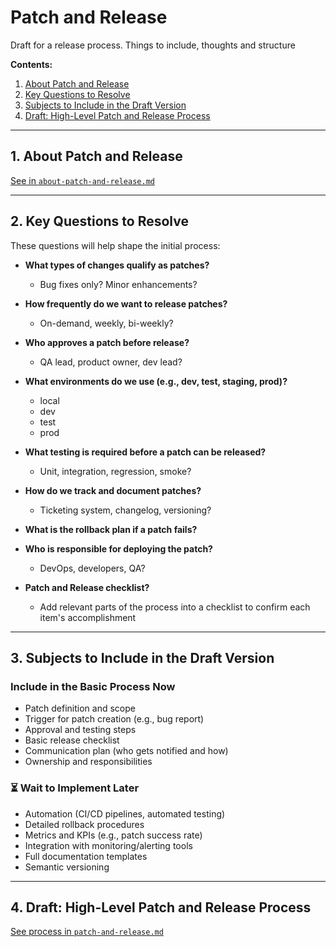 # Patch and Release

Draft for a release process. Things to include, thoughts and structure

**Contents:**
1. [About Patch and Release](#1-about-patch-and-release)
2. [Key Questions to Resolve](#2-key-questions-to-resolve)
3. [Subjects to Include in the Draft Version](#3-subjects-to-include-in-the-draft-version)
4. [Draft: High-Level Patch and Release Process](#4-draft-high-level-patch-and-release-process)

---

## 1. About Patch and Release

[See in `about-patch-and-release.md`](./about-patch-and-release.md)

---

## 2. Key Questions to Resolve

These questions will help shape the initial process:

- **What types of changes qualify as patches?**
  - Bug fixes only? Minor enhancements?
- **How frequently do we want to release patches?**
  - On-demand, weekly, bi-weekly?
- **Who approves a patch before release?**
  - QA lead, product owner, dev lead?
- **What environments do we use (e.g., dev, test, staging, prod)?**
  - local
  - dev
  - test
  - prod
- **What testing is required before a patch can be released?**
  - Unit, integration, regression, smoke?
- **How do we track and document patches?**
  - Ticketing system, changelog, versioning?
- **What is the rollback plan if a patch fails?**

- **Who is responsible for deploying the patch?**
  - DevOps, developers, QA?

- **Patch and Release checklist?**
  - Add relevant parts of the process into a checklist to confirm each item's accomplishment

---

## 3. Subjects to Include in the Draft Version

### **Include in the Basic Process Now**
- Patch definition and scope
- Trigger for patch creation (e.g., bug report)
- Approval and testing steps
- Basic release checklist
- Communication plan (who gets notified and how)
- Ownership and responsibilities

### ⏳ **Wait to Implement Later**
- Automation (CI/CD pipelines, automated testing)
- Detailed rollback procedures
- Metrics and KPIs (e.g., patch success rate)
- Integration with monitoring/alerting tools
- Full documentation templates
- Semantic versioning

---

## 4. Draft: High-Level Patch and Release Process

[See process in `patch-and-release.md`](./patch-and-release.md)
